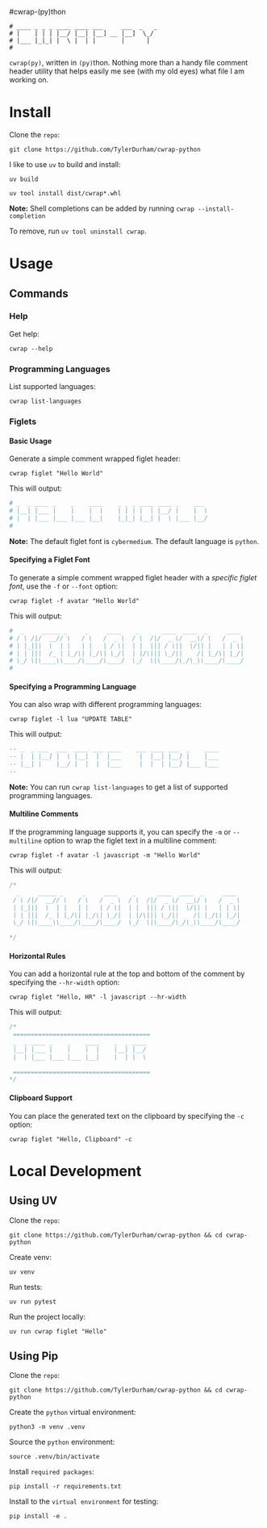 #cwrap-(py)thon

``` shell
# ____ _ _ _ ____ ____ ___     ___  _   _ 
# |    | | | |__/ |__| |__] __ |__]  \_/  
# |___ |_|_| |  \ |  | |       |      |   
#                                         
```

`cwrap(py)`, written in `(py)`thon. Nothing more than a handy file comment header utility that helps easily me see (with my old eyes) what file I am working on.  

# Install

Clone the `repo`:

``` shell
git clone https://github.com/TylerDurham/cwrap-python
```

I like to use `uv` to build and install:

``` shell
uv build
```

``` shell
uv tool install dist/cwrap*.whl  
```

**Note:** Shell completions can be added by running `cwrap --install-completion`

To remove, run `uv tool uninstall cwrap`.

# Usage

## Commands

### Help

Get help:

``` shell
cwrap --help
```

### Programming Languages

List supported languages:

``` shell
cwrap list-languages
```

### Figlets

#### Basic Usage

Generate a simple comment wrapped figlet header:

``` shell
cwrap figlet "Hello World"
```
This will output:

``` python
# _  _ ____ _    _    ____    _ _ _ ____ ____ _    ___  
# |__| |___ |    |    |  |    | | | |  | |__/ |    |  \ 
# |  | |___ |___ |___ |__|    |_|_| |__| |  \ |___ |__/ 
#                                                       
```

**Note:** The default figlet font is `cybermedium`. The default language is `python`.

#### Specifying a Figlet Font

To generate a simple comment wrapped figlet header with a *specific figlet font*, use the `-f` or `--font` option:

``` shell
cwrap figlet -f avatar "Hello World"
```
This will output:

``` python
#  _     _____ _     _     ____    _      ____  ____  _     ____ 
# / \ /|/  __// \   / \   /  _ \  / \  /|/  _ \/  __\/ \   /  _ \
# | |_|||  \  | |   | |   | / \|  | |  ||| / \||  \/|| |   | | \|
# | | |||  /_ | |_/\| |_/\| \_/|  | |/\||| \_/||    /| |_/\| |_/|
# \_/ \|\____\\____/\____/\____/  \_/  \|\____/\_/\_\\____/\____/
#                                                                
```

#### Specifying a Programming Language

You can also wrap with different programming languages:

``` shell
cwrap figlet -l lua "UPDATE TABLE"
```

This will output:

``` lua
-- _  _ ___  ___  ____ ___ ____    ___ ____ ___  _    ____ 
-- |  | |__] |  \ |__|  |  |___     |  |__| |__] |    |___ 
-- |__| |    |__/ |  |  |  |___     |  |  | |__] |___ |___ 
--                                                         
```

**Note:** You can run `cwrap list-languages` to get a list of supported programming languages.

#### Multiline Comments

If the programming language supports it, you can specify the `-m` or `--multiline` option to wrap the figlet text in a multiline comment:

``` shell
cwrap figlet -f avatar -l javascript -m "Hello World"
```
This will output:

``` javascript
/*
  _     _____ _     _     ____    _      ____  ____  _     ____ 
 / \ /|/  __// \   / \   /  _ \  / \  /|/  _ \/  __\/ \   /  _ \
 | |_|||  \  | |   | |   | / \|  | |  ||| / \||  \/|| |   | | \|
 | | |||  /_ | |_/\| |_/\| \_/|  | |/\||| \_/||    /| |_/\| |_/|
 \_/ \|\____\\____/\____/\____/  \_/  \|\____/\_/\_\\____/\____/
                                                                
*/
```
#### Horizontal Rules

You can add a horizontal rule at the top and bottom of the comment by specifying the `--hr-width` option:

``` shell
cwrap figlet "Hello, HR" -l javascript --hr-width
```

This will output:

``` javascript
/*
 ======================================
 _  _ ____ _    _    ____    _  _ ____ 
 |__| |___ |    |    |  |    |__| |__/ 
 |  | |___ |___ |___ |__|    |  | |  \ 
                                       
 ======================================
*/

```

#### Clipboard Support 

You can place the generated text on the clipboard by specifying the `-c` option:

``` shell
cwrap figlet "Hello, Clipboard" -c
```

# Local Development

## Using UV

Clone the `repo`:

``` shell
git clone https://github.com/TylerDurham/cwrap-python && cd cwrap-python
```

Create venv:

``` shell
uv venv
```

Run tests:

``` shell
uv run pytest
```

Run the project locally:

``` shell
uv run cwrap figlet "Hello"
```

## Using Pip

Clone the `repo`:

``` shell
git clone https://github.com/TylerDurham/cwrap-python && cd cwrap-python
```

Create the `python` virtual environment:

``` shell
python3 -m venv .venv
```

Source the `python` environment:

``` shell
source .venv/bin/activate
```

Install `required packages`:

``` shell
pip install -r requirements.txt
```

Install to the `virtual environment` for testing:

``` shell
pip install -e .
```
